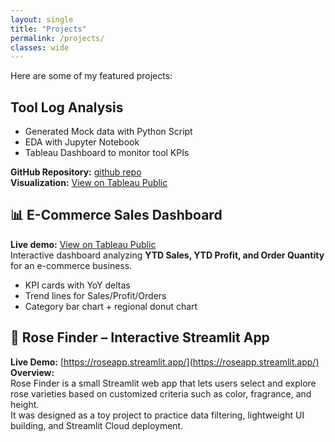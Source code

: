 ```yaml
---
layout: single
title: "Projects"
permalink: /projects/
classes: wide
---
```


Here are some of my featured projects:
## Tool Log Analysis

- Generated Mock data with Python Script
- EDA with Jupyter Notebook
- Tableau Dashboard to monitor tool KPIs

**GitHub Repository:** [github repo](https://github.com/jessicaleave/tool-log-analysis)  
**Visualization:** [View on Tableau Public](https://public.tableau.com/app/profile/jessica.liu1317/viz/ToolLogAnalysis/ToolUtlizationDowntime)

## 📊 E-Commerce Sales Dashboard

**Live demo:** [View on Tableau Public](https://public.tableau.com/app/profile/jessica.liu1317/viz/SalesDashboard_16978367787150/SalesAnalysisDashboard)  
Interactive dashboard analyzing **YTD Sales, YTD Profit, and Order Quantity** for an e-commerce business.
- KPI cards with YoY deltas  
- Trend lines for Sales/Profit/Orders  
- Category bar chart + regional donut chart 

## 🌹 Rose Finder – Interactive Streamlit App

**Live Demo:** [https://roseapp.streamlit.app/](https://roseapp.streamlit.app/) <br>
**Overview:**  
Rose Finder is a small Streamlit web app that lets users select and explore rose varieties based on customized criteria such as color, fragrance, and height.  
It was designed as a toy project to practice data filtering, lightweight UI building, and Streamlit Cloud deployment.
